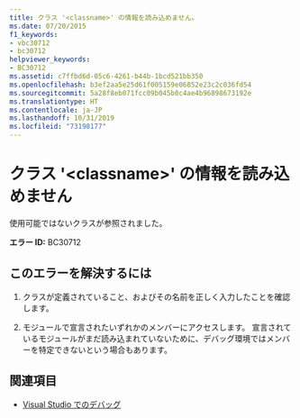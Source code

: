 ```yaml
---
title: クラス '<classname>' の情報を読み込めません。
ms.date: 07/20/2015
f1_keywords:
- vbc30712
- bc30712
helpviewer_keywords:
- BC30712
ms.assetid: c7ffbd6d-05c6-4261-b44b-1bcd521bb350
ms.openlocfilehash: b3ef2aa5e25d61f005159e06852e23c2c036fd54
ms.sourcegitcommit: 5a28f8eb071fcc09b045b0c4ae4b96898673192e
ms.translationtype: HT
ms.contentlocale: ja-JP
ms.lasthandoff: 10/31/2019
ms.locfileid: "73198177"
---
```

# <a name="unable-to-load-information-for-class-classname"></a>クラス '\<classname>' の情報を読み込めません
使用可能ではないクラスが参照されました。  
  
 **エラー ID:** BC30712  
  
## <a name="to-correct-this-error"></a>このエラーを解決するには  
  
1. クラスが定義されていること、およびその名前を正しく入力したことを確認します。  
  
2. モジュールで宣言されたいずれかのメンバーにアクセスします。 宣言されているモジュールがまだ読み込まれていないために、デバッグ環境ではメンバーを特定できないという場合もあります。  
  
## <a name="see-also"></a>関連項目

- [Visual Studio でのデバッグ](/visualstudio/debugger/debugger-feature-tour)
